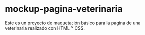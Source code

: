 # mockup-pagina-veterinaria
 Este es un proyecto de maquetación básico para la pagina de una veterinaria realizado con HTML Y CSS.
